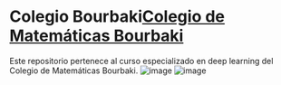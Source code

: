 # Colegio Bourbaki[Colegio de Matemáticas Bourbaki](https://www.colegio-bourbaki.com/)

Este repositorio pertenece al curso especializado en deep learning del Colegio de Matemáticas Bourbaki.
![image](https://github.com/user-attachments/assets/1fb406db-5e32-4cd4-910b-f7c14ebdce23)
![image](https://github.com/user-attachments/assets/e2b9993f-0e2d-40ef-91a9-f3564504b737)



